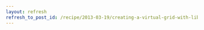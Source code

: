 ```yaml
---
layout: refresh
refresh_to_post_id: /recipe/2013-03-19/creating-a-virtual-grid-with-libvirt-debian-preseeds-puppet-icegrid
---
```

